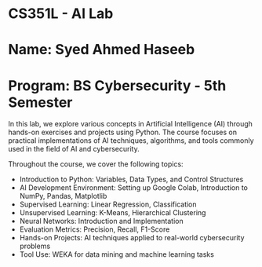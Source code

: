# CS351L - AI Lab
# Name: Syed Ahmed Haseeb
# Program: BS Cybersecurity - 5th Semester

In this lab, we explore various concepts in Artificial Intelligence (AI) through hands-on exercises and projects using Python. The course focuses on practical implementations of AI techniques, algorithms, and tools commonly used in the field of AI and cybersecurity.

Throughout the course, we cover the following topics:
- Introduction to Python: Variables, Data Types, and Control Structures
- AI Development Environment: Setting up Google Colab, Introduction to NumPy, Pandas, Matplotlib
- Supervised Learning: Linear Regression, Classification
- Unsupervised Learning: K-Means, Hierarchical Clustering
- Neural Networks: Introduction and Implementation
- Evaluation Metrics: Precision, Recall, F1-Score
- Hands-on Projects: AI techniques applied to real-world cybersecurity problems
- Tool Use: WEKA for data mining and machine learning tasks
